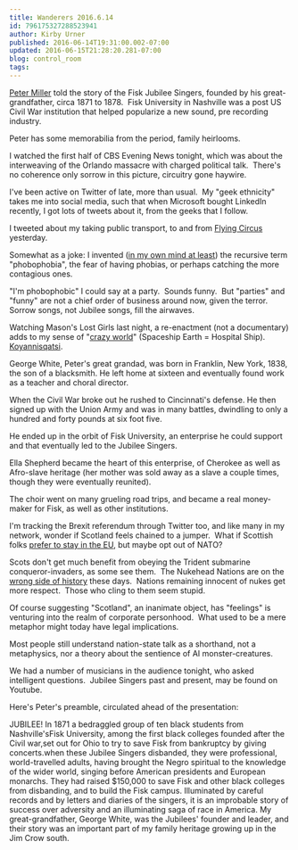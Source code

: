 ```yaml
---
title: Wanderers 2016.6.14
id: 796175327288523941
author: Kirby Urner
published: 2016-06-14T19:31:00.002-07:00
updated: 2016-06-15T21:28:20.281-07:00
blog: control_room
tags: 
---
```


[Peter Miller](http://mybizmo.blogspot.com/2013/03/wanderers-2012320.html) told the story of the Fisk Jubilee Singers, founded by his great-grandfather, circa 1871 to 1878.  Fisk University in Nashville was a post US Civil War institution that helped popularize a new sound, pre recording industry. 

Peter has some memorabilia from the period, family heirlooms.

I watched the first half of CBS Evening News tonight, which was about the interweaving of the Orlando massacre with charged political talk.  There's no coherence only sorrow in this picture, circuitry gone haywire.

I've been active on Twitter of late, more than usual.  My "geek ethnicity" takes me into social media, such that when Microsoft bought LinkedIn recently, I got lots of tweets about it, from the geeks that I follow. 

I tweeted about my taking public transport, to and from [Flying Circus](http://worldgame.blogspot.com/2016/06/flying-circus.html) yesterday.

Somewhat as a joke: I invented ([in my own mind at least](https://en.wikipedia.org/wiki/Phobophobia)) the recursive term "phobophobia", the fear of having phobias, or perhaps catching the more contagious ones. 

"I'm phobophobic" I could say at a party.  Sounds funny.  But "parties" and "funny" are not a chief order of business around now, given the terror.  Sorrow songs, not Jubilee songs, fill the airwaves.

Watching Mason's Lost Girls last night, a re-enactment (not a documentary) adds to my sense of "[crazy world](http://controlroom.blogspot.com/2009/02/neverland-movie-review.html)" (Spaceship Earth = Hospital Ship).  [Koyannisqatsi](http://worldgame.blogspot.com/2006/07/movie-sunday.html).

George White, Peter's great grandad, was born in Franklin, New York, 1838, the son of a blacksmith. He left home at sixteen and eventually found work as a teacher and choral director. 

When the Civil War broke out he rushed to Cincinnati's defense. He then signed up with the Union Army and was in many battles, dwindling to only a hundred and forty pounds at six foot five.

He ended up in the orbit of Fisk University, an enterprise he could support and that eventually led to the Jubilee Singers. 

Ella Shepherd became the heart of this enterprise, of Cherokee as well as Afro-slave heritage (her mother was sold away as a slave a couple times, though they were eventually reunited).

The choir went on many grueling road trips, and became a real money-maker for Fisk, as well as other institutions.

I'm tracking the Brexit referendum through Twitter too, and like many in my network, wonder if Scotland feels chained to a jumper.  What if Scottish folks [prefer to stay in the EU](http://www.telegraph.co.uk/news/2016/06/12/brexit-would-trigger-second-scottish-referendum-within-three-yea/), but maybe opt out of NATO? 

Scots don't get much benefit from obeying the Trident submarine conqueror-invaders, as some see them.  The Nukehead Nations are on the [wrong side of history](https://greens.scot/news/trident-debate-chance-to-say-no-to-nato-and-yes-to-peace/) these days.  Nations remaining innocent of nukes get more respect.  Those who cling to them seem stupid.

Of course suggesting "Scotland", an inanimate object, has "feelings" is venturing into the realm of corporate personhood.  What used to be a mere metaphor might today have legal implications. 

Most people still understand nation-state talk as a shorthand, not a metaphysics, nor a theory about the sentience of AI monster-creatures.

We had a number of musicians in the audience tonight, who asked intelligent questions.  Jubilee Singers past and present, may be found on Youtube.

Here's Peter's preamble, circulated ahead of the presentation:

JUBILEE! In 1871 a bedraggled group of ten black students from Nashville'sFisk University, among the first black colleges founded after the Civil war,set out for Ohio to try to save Fisk from bankruptcy by giving concerts.when these Jubilee Singers disbanded, they were professional, world-travelled adults, having brought the Negro spiritual to the knowledge of the wider world, singing before American presidents and European monarchs. They had raised $150,000 to save Fisk and other black colleges from disbanding, and to build the Fisk campus. Illuminated by careful records and by letters and diaries of the singers, it is an improbable story of success over adversity and an illuminating saga of race in America. My great-grandfather, George White, was the Jubilees' founder and leader, and their story was an important part of my family heritage growing up in the Jim Crow south.